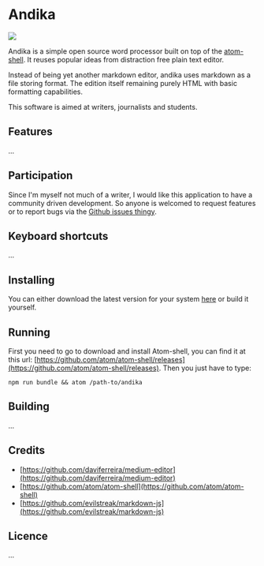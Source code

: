 # Andika

![](https://github.com/m0g/andika/raw/master/static/andika.png)

Andika is a simple open source word processor built on top of the [atom-shell](https://github.com/atom/atom-shell). It reuses popular ideas from distraction free plain text editor.

Instead of being yet another markdown editor, andika uses markdown as a file storing format. The edition itself remaining purely HTML with basic formatting capabilities.

This software is aimed at writers, journalists and students.

## Features

...

## Participation

Since I'm myself not much of a writer, I would like this application to have a community driven development. So anyone is welcomed to request features or to report bugs via the [Github issues thingy](https://github.com/m0g/andika/issues).

## Keyboard shortcuts

...

## Installing

You can either download the latest version for your system [here](https://github.com/m0g/andika/releases/) or build it yourself.

## Running

First you need to go to download and install Atom-shell, you can find it at this url: [https://github.com/atom/atom-shell/releases](https://github.com/atom/atom-shell/releases). Then you just have to type:

`
npm run bundle && atom /path-to/andika
`

## Building

...

## Credits

*   [https://github.com/daviferreira/medium-editor](https://github.com/daviferreira/medium-editor)
*   [https://github.com/atom/atom-shell](https://github.com/atom/atom-shell)
*   [https://github.com/evilstreak/markdown-js](https://github.com/evilstreak/markdown-js)

## Licence

...